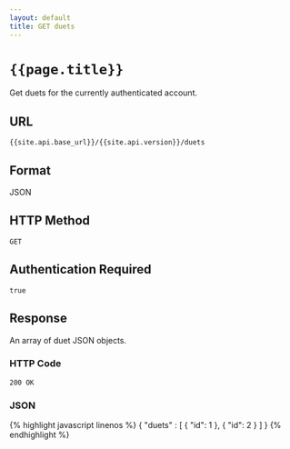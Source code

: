 ```yaml
---
layout: default
title: GET duets
---
```

# `{{page.title}}`

Get duets for the currently authenticated account.

## URL

`{{site.api.base_url}}/{{site.api.version}}/duets`

## Format

JSON

## HTTP Method

`GET`

## Authentication Required

`true`

## Response

An array of duet JSON objects.

### HTTP Code

`200 OK`

### JSON

{% highlight javascript linenos %}
{
  "duets" : [
    {
      "id": 1
    },
    {
      "id": 2
    }
  ]
}
{% endhighlight %}